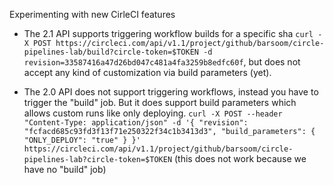 Experimenting with new CirleCI features

- The 2.1 API supports triggering workflow builds for a specific sha `curl -X POST https://circleci.com/api/v1.1/project/github/barsoom/circle-pipelines-lab/build?circle-token=$TOKEN -d revision=33587416a47d26bd047c481a4fa3259b8edfc60f`, but does not accept any kind of customization via build parameters (yet).

- The 2.0 API does not support triggering workflows, instead you have to trigger the "build" job. But it does support build parameters which allows custom runs like only deploying. `curl -X POST --header "Content-Type: application/json" -d '{ "revision": "fcfacd685c93fd3f13f71e250322f34c1b3413d3", "build_parameters": { "ONLY_DEPLOY": "true" } }' https://circleci.com/api/v1.1/project/github/barsoom/circle-pipelines-lab?circle-token=$TOKEN` (this does not work because we have no "build" job)
